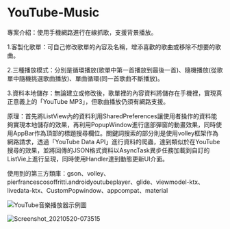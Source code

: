 # YouTube-Music
專案介紹：使用手機網路進行在線抓歌，支援背景播放。

1.客製化歌單：可自己修改歌單的內容及名稱，增添喜歡的歌曲或移除不想要的歌曲。

2.三種播放模式：分別是循環播放(歌單中第一首播放到最後一首)、隨機播放(從歌單中隨機挑選歌曲播放)、單曲循環(同一首歌曲不斷播放)。

3.資料本地儲存：無論建立或修改後，歌單裡的內容資料將儲存在手機裡，實現真正意義上的「YouTube MP3」，但歌曲播放仍須有網路支援。

原理：首先將ListView內的資料利用SharedPreferences讓使用者操作的資料能夠實現本地儲存的效果，再利用PopupWindow進行底部彈窗的動畫效果，同時使用AppBar作為頂部的標題搜尋欄位。關鍵詞搜索的部分則是使用volley框架作為網路請求，透過「YouTube Data API」進行資料的爬蟲，達到類似於在YouTube搜尋的效果，並將回傳的JSON格式資料以AsyncTask異步任務加載到自訂的ListVie上進行呈現，同時使用Handler達到動態更新UI介面。

使用到的第三方類庫：gson、volley、pierfrancescosoffritti.androidyoutubeplayer、glide、viewmodel-ktx、livedata-ktx、CustomPopwindow、appcompat、material

![YouTube音樂播放器示例圖](https://user-images.githubusercontent.com/71322458/118898188-8d05a380-b93e-11eb-8211-52f02a9d24a6.png)

![Screenshot_20210520-073515](https://user-images.githubusercontent.com/71322458/118898186-8c6d0d00-b93e-11eb-94e5-b497d5ae73b9.png)
